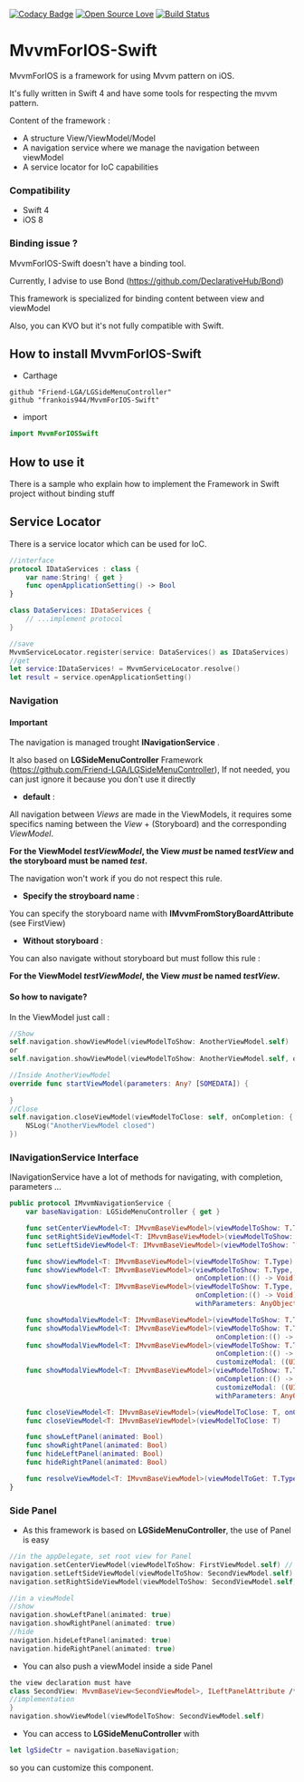 [![Codacy Badge](https://api.codacy.com/project/badge/Grade/985700b7fa1f4c00a23bf441f0e618fd)](https://www.codacy.com/app/frankois/MvvmForIOS-Swift?utm_source=github.com&amp;utm_medium=referral&amp;utm_content=frankois944/MvvmForIOS-Swift&amp;utm_campaign=Badge_Grade)
[![Open Source Love](https://badges.frapsoft.com/os/v1/open-source.svg?v=103)](https://github.com/ellerbrock/open-source-badges/)
[![Build Status](https://travis-ci.com/frankois944/MvvmForIOS-Swift.svg?branch=master)](https://travis-ci.com/frankois944/MvvmForIOS-Swift)

# MvvmForIOS-Swift
MvvmForIOS is a framework for using Mvvm pattern on iOS.

It's fully written in Swift 4 and have some tools for respecting the mvvm pattern.

Content of the framework :
* A structure View/ViewModel/Model
* A navigation service where we manage the navigation between viewModel
* A service locator for IoC capabilities

### Compatibility

* Swift 4
* iOS 8

### Binding issue ?

MvvmForIOS-Swift doesn't have a binding tool.

Currently, I advise to use Bond (https://github.com/DeclarativeHub/Bond)

This framework is specialized for binding content between view and viewModel

Also, you can KVO but it's not fully compatible with Swift.

## How to install MvvmForIOS-Swift

* Carthage
```
github "Friend-LGA/LGSideMenuController"
github "frankois944/MvvmForIOS-Swift"
```

* import

```Swift
import MvvmForIOSSwift
```

## How to use it
There is a sample who explain how to implement the Framework in Swift project without binding stuff

## Service Locator
There is a service locator which can be used for IoC.

```Swift
//interface
protocol IDataServices : class {
    var name:String! { get }
    func openApplicationSetting() -> Bool
}

class DataServices: IDataServices {
    // ...implement protocol
}

//save
MvvmServiceLocator.register(service: DataServices() as IDataServices)
//get
let service:IDataServices! = MvvmServiceLocator.resolve()
let result = service.openApplicationSetting()
```

### Navigation

#### Important
The navigation is managed trought __INavigationService__ .

It also based on __LGSideMenuController__ Framework (https://github.com/Friend-LGA/LGSideMenuController), If not needed, you can just ignore it because you don't use it directly

* __default__ :

All navigation between *Views* are made in the ViewModels, it requires some specifics naming between the *View* + (Storyboard) and the corresponding *ViewModel*.

**For the ViewModel *testViewModel*, the View _must_ be named *testView* and the storyboard must be named *test*.**

The navigation won't work if you do not respect this rule.

* __Specify the stroyboard name__ :

You can specify the storyboard name with __IMvvmFromStoryBoardAttribute__ (see FirstView)

* __Without storyboard__ :

You can also navigate without storyboard but must follow this rule :

**For the ViewModel *testViewModel*, the View _must_ be named *testView*.**

#### So how to navigate?

In the ViewModel just call :

```Swift
//Show
self.navigation.showViewModel(viewModelToShow: AnotherViewModel.self)
or 
self.navigation.showViewModel(viewModelToShow: AnotherViewModel.self, onCompletion:nil, withParameters:[SOMEDATA])

//Inside AnotherViewModel 
override func startViewModel(parameters: Any? [SOMEDATA]) {
        
}
//Close
self.navigation.closeViewModel(viewModelToClose: self, onCompletion: { () -> (Void) in
    NSLog("AnotherViewModel closed")
})
```

### INavigationService Interface

INavigationService have a lot of methods for navigating, with completion, parameters ...
```Swift
public protocol IMvvmNavigationService {
    var baseNavigation: LGSideMenuController { get }

    func setCenterViewModel<T: IMvvmBaseViewModel>(viewModelToShow: T.Type)
    func setRightSideViewModel<T: IMvvmBaseViewModel>(viewModelToShow: T.Type)
    func setLeftSideViewModel<T: IMvvmBaseViewModel>(viewModelToShow: T.Type)

    func showViewModel<T: IMvvmBaseViewModel>(viewModelToShow: T.Type)
    func showViewModel<T: IMvvmBaseViewModel>(viewModelToShow: T.Type,
                                              onCompletion:(() -> Void)?)
    func showViewModel<T: IMvvmBaseViewModel>(viewModelToShow: T.Type,
                                              onCompletion:(() -> Void)?,
                                              withParameters: AnyObject?)

    func showModalViewModel<T: IMvvmBaseViewModel>(viewModelToShow: T.Type)
    func showModalViewModel<T: IMvvmBaseViewModel>(viewModelToShow: T.Type,
                                                   onCompletion:(() -> Void)?)
    func showModalViewModel<T: IMvvmBaseViewModel>(viewModelToShow: T.Type,
                                                   onCompletion:(() -> Void)?,
                                                   customizeModal: ((UIViewController) -> Void)?)
    func showModalViewModel<T: IMvvmBaseViewModel>(viewModelToShow: T.Type,
                                                   onCompletion:(() -> Void)?,
                                                   customizeModal: ((UIViewController) -> Void)?,
                                                   withParameters: AnyObject?)

    func closeViewModel<T: IMvvmBaseViewModel>(viewModelToClose: T, onCompletion:(() -> Void)?)
    func closeViewModel<T: IMvvmBaseViewModel>(viewModelToClose: T)

    func showLeftPanel(animated: Bool)
    func showRightPanel(animated: Bool)
    func hideLeftPanel(animated: Bool)
    func hideRightPanel(animated: Bool)

    func resolveViewModel<T: IMvvmBaseViewModel>(viewModelToGet: T.Type) -> T
}
```

### Side Panel

* As this framework is based on __LGSideMenuController__, the use of Panel is easy

```Swift
//in the appDelegate, set root view for Panel
navigation.setCenterViewModel(viewModelToShow: FirstViewModel.self) // The initial view of your application
navigation.setLeftSideViewModel(viewModelToShow: SecondViewModel.self) // Ignore it if not needed
navigation.setRightSideViewModel(viewModelToShow: SecondViewModel.self) // Ignore it if not needed

//in a viewModel
//show
navigation.showLeftPanel(animated: true)
navigation.showRightPanel(animated: true)
//hide
navigation.hideLeftPanel(animated: true)
navigation.hideRightPanel(animated: true)
```

* You can also push a viewModel inside a side Panel 

```Swift
the view declaration must have 
class SecondView: MvvmBaseView<SecondViewModel>, ILeftPanelAttribute /*mandatory*/ {
//implementation
}
navigation.showViewModel(viewModelToShow: SecondViewModel.self)
```

* You can access to __LGSideMenuController__ with 
```Swift
let lgSideCtr = navigation.baseNavigation;
```
so you can customize this component.

